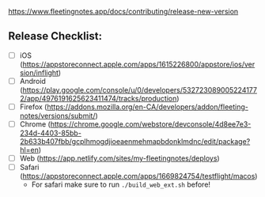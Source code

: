 https://www.fleetingnotes.app/docs/contributing/release-new-version

## Release Checklist:
- [ ] iOS (https://appstoreconnect.apple.com/apps/1615226800/appstore/ios/version/inflight)
- [ ] Android (https://play.google.com/console/u/0/developers/5327230890052241772/app/4976191625623411474/tracks/production)
- [ ] Firefox (https://addons.mozilla.org/en-CA/developers/addon/fleeting-notes/versions/submit/)
- [ ] Chrome (https://chrome.google.com/webstore/devconsole/4d8ee7e3-234d-4403-85bb-2b633b407fbb/gcplhmogdjioeaenmehmapbdonklmdnc/edit/package?hl=en)
- [ ] Web (https://app.netlify.com/sites/my-fleetingnotes/deploys)
- [ ] Safari (https://appstoreconnect.apple.com/apps/1669824754/testflight/macos)
  - For safari make sure to run `./build_web_ext.sh` before!
